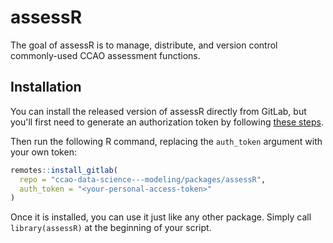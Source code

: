 
# assessR

The goal of assessR is to manage, distribute, and version control commonly-used
CCAO assessment functions.

## Installation

You can install the released version of assessR directly from GitLab, but you'll 
first need to generate an authorization token by following
[these steps](https://docs.gitlab.com/ee/user/profile/personal_access_tokens.html#creating-a-personal-access-token).

Then run the following R command, replacing the `auth_token` argument with
your own token:

```r
remotes::install_gitlab(
  repo = "ccao-data-science---modeling/packages/assessR",
  auth_token = "<your-personal-access-token>"
)
```

Once it is installed, you can use it just like any other package. Simply
call `library(assessR)` at the beginning of your script.

